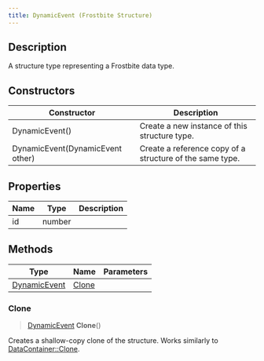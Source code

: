 ```yaml
---
title: DynamicEvent (Frostbite Structure)
---
```

## Description

A structure type representing a Frostbite data type.

## Constructors

| Constructor                      | Description                                              |
| -------------------------------- | -------------------------------------------------------- |
| DynamicEvent()                   | Create a new instance of this structure type.            |
| DynamicEvent(DynamicEvent other) | Create a reference copy of a structure of the same type. |

## Properties

| Name | Type   | Description |
| ---- | ------ | ----------- |
| id   | number |             |

## Methods

| Type                         | Name            | Parameters |
| ---------------------------- | --------------- | ---------- |
| [DynamicEvent](DynamicEvent) | [Clone](#clone) |            |

### Clone

> [DynamicEvent](DynamicEvent) **Clone**()

Creates a shallow-copy clone of the structure. Works similarly to [DataContainer::Clone](/vext/ref/cls/shr/datacontainer#clone).
